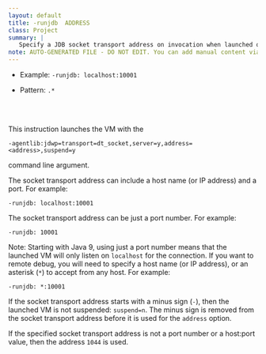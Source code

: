 ```yaml
---
layout: default
title: -runjdb  ADDRESS
class: Project
summary: |
   Specify a JDB socket transport address on invocation when launched outside a debugger so the debugger can attach later.
note: AUTO-GENERATED FILE - DO NOT EDIT. You can add manual content via same filename in ext folder. 
---
```


- Example: `-runjdb: localhost:10001`

- Pattern: `.*`

<!-- Manual content from: ext/runjdb.md --><br /><br />

This instruction launches the VM with the

    -agentlib:jdwp=transport=dt_socket,server=y,address=<address>,suspend=y
 
 command line argument.

The socket transport address can include a host name (or IP address) and a port. For example:

    -runjdb: localhost:10001

The socket transport address can be just a port number. For example:

    -runjdb: 10001

Note: Starting with Java 9, using just a port number means that the launched VM will only listen on `localhost` for the connection. If you want to remote debug, you will need to specify a host name (or IP address), or an asterisk (`*`) to accept from any host. For example:

    -runjdb: *:10001

If the socket transport address starts with a minus sign (`-`), then the launched VM is not suspended: `suspend=n`. The minus sign is removed from the socket transport address before it is used for the `address` option.

If the specified socket transport address is not a port number or a host:port value, then the address `1044` is used.

